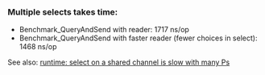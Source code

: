 ### Multiple selects takes time:

- Benchmark_QueryAndSend with reader: 1717 ns/op
- Benchmark_QueryAndSend with faster reader (fewer choices in select): 1468 ns/op

See also: [runtime: select on a shared channel is slow with many Ps](https://github.com/golang/go/issues/20351)
